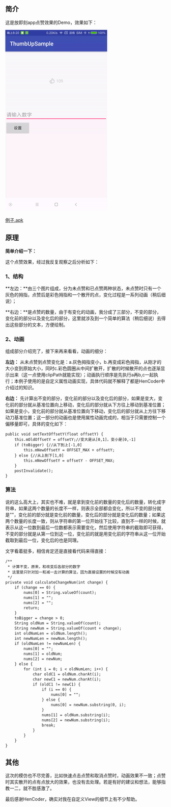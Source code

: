 ## 简介

这是放即刻app点赞效果的Demo，效果如下：

![效果图](gif/thumbUp.gif)

[例子.apk](app/app-release.apk)

## 原理

**简单介绍一下：**

这个点赞效果，经过我反复观察之后分析如下：

### 1、结构

**左边：**由三个图片组成，分为未点赞和已点赞两种状态，未点赞时只有一个灰色的拇指，点赞后是彩色拇指和一个散开的点，变化过程是一系列动画（稍后细说）；

**右边：**是点赞的数量，由于有变化的动画，我分成了三部分，不变的部分，变化前的部分以及变化后的部分，这里就涉及到一个简单的算法（稍后细说）去得出这些部分的文本，方便绘制。


### 2、动画

组成部分介绍完了，接下来再来看看，动画的细分：

**左边：** 从未点赞到点赞变化是：a.灰色拇指变小，b.再变成彩色拇指，从刚才的大小变到原始大小，同时c.彩色圆圈从中间扩散开，扩散的时候散开的点也逐渐显示出来（这一点使用clipPath就能实现）；动画执行顺序是先执行a再b,c一起执行；本例子使用的是自定义属性动画实现，具体代码就不解释了都是HenCoder中介绍过的知识。

**右边：** 先计算出不变的部分，变化前的部分以及变化后的部分，如果是变大，变化前的部分就从基准位置向上移动，变化后的部分就从下方往上移动到基准位置；如果是变小，变化前的部分就从基准位置向下移动，变化后的部分就从上方往下移动刀基准位置；这一部分的动画也是使用属性动画完成的，相当于只需要控制一个偏移量即可，具体的变化如下：

```
public void setTextOffsetY(float offsetY) {
    this.mOldOffsetY = offsetY;//变大是从[0,1]，变小是[0,-1]
    if (toBigger) {//从下到上[-1,0]
        this.mNewOffsetY = OFFSET_MAX + offsetY;
    } else {//从上到下[1,0]
        this.mNewOffsetY = offsetY - OFFSET_MAX;
    }
    postInvalidate();
}
```

### 算法

说的这么高大上，其实也不难，就是拿到变化前的数量的变化后的数量，转化成字符串，如果这两个数量的长度不一样，则表示全部都会变化，所以不变的部分就是""，变化前的部分就是变化前的数量，变化后的部分就是变化后的数量；如果这两个数量的长度一致，则从字符串的第一位开始往下比较，直到不一样的时候，就表示从这一位数到最后一位数都表示需要变化，然后使用字符串的截取即可获得，不变的部分就是从第一位到这一位，变化前的就是用变化前的字符串从这一位开始截取到最后一位，变化后的也是同理。

文字看着挺多，相信肯定还是直接看代码来得直接：

```
/**
 * 计算不变，原来，和改变后各部分的数字
 * 这里是只针对加一和减一去计算的算法，因为直接设置的时候没有动画
 */
private void calculateChangeNum(int change) {
    if (change == 0) {
        nums[0] = String.valueOf(count);
        nums[1] = "";
        nums[2] = "";
        return;
    }
    toBigger = change > 0;
    String oldNum = String.valueOf(count);
    String newNum = String.valueOf(count + change);
    int oldNumLen = oldNum.length();
    int newNumLen = newNum.length();
    if (oldNumLen != newNumLen) {
        nums[0] = "";
        nums[1] = oldNum;
        nums[2] = newNum;
    } else {
        for (int i = 0; i < oldNumLen; i++) {
            char oldC1 = oldNum.charAt(i);
            char newC1 = newNum.charAt(i);
            if (oldC1 != newC1) {
                if (i == 0) {
                    nums[0] = "";
                } else {
                    nums[0] = newNum.substring(0, i);
                }
                nums[1] = oldNum.substring(i);
                nums[2] = newNum.substring(i);
                break;
            }
        }
    }
}
```

## 其他

这次的模仿也不尽完善，比如快速点击点赞和取消点赞时，动画效果不一致；点赞时其实散开的点有点放大的效果，也没有去处理。若是有好的建议和想法，能够指教一二，就不胜感激了。

最后感谢HenCoder，确实对我在自定义View的细节上有不少帮助。


